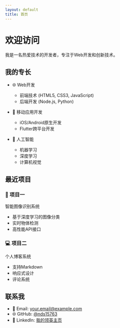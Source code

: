 ```yaml
---
layout: default
title: 首页
---
```


# 欢迎访问

我是一名热爱技术的开发者，专注于Web开发和创新技术。

## 我的专长

- 🌐 Web开发
  - 前端技术 (HTML5, CSS3, JavaScript)
  - 后端开发 (Node.js, Python)
  
- 📱 移动应用开发
  - iOS/Android原生开发
  - Flutter跨平台开发

- 🤖 人工智能
  - 机器学习
  - 深度学习
  - 计算机视觉

## 最近项目

### 🚀 项目一
智能图像识别系统
- 基于深度学习的图像分类
- 实时物体检测
- 高性能API接口

### 💻 项目二
个人博客系统
- 支持Markdown
- 响应式设计
- 评论系统

## 联系我

- 📧 Email: your.email@example.com
- 🌐 GitHub: [@nds15763](https://github.com/nds15763)
- 💼 LinkedIn: [我的领英主页](https://linkedin.com/in/yourusername)
